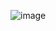 ![image](https://github.com/punctuations/punctuations/assets/37005919/578c23f4-4ae6-426c-be84-bf03ccf041dd)
